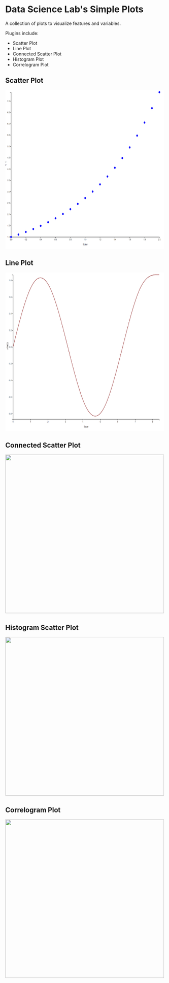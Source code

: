 # Data Science Lab's Simple Plots

A collection of plots to visualize features and variables. 

Plugins include:
* Scatter Plot
* Line Plot
* Connected Scatter Plot
* Histogram Plot
* Correlogram Plot

## Scatter Plot
<img src="https://raw.githubusercontent.com/data-science-lab-app/dsl-simple-plots/master/images/scatter-plot.PNG" width="500" height="500" />

## Line Plot
<img src="https://raw.githubusercontent.com/data-science-lab-app/dsl-simple-plots/master/images/line-plot.PNG" width="500" height="500"/>


## Connected Scatter Plot
<img src="https://raw.githubusercontent.com/data-science-lab-app /dsl-simple-plots/master/images/connected-scatter-plot.PNG" width="500" height="500"/>

## Histogram Scatter Plot
<img src="https://raw.githubusercontent.com/data-science-lab-app /dsl-simple-plots/master/images/histogram-plot.PNG" width="500" height="500"/>


## Correlogram Plot
<img src="https://raw.githubusercontent.com/data-science-lab-app /dsl-simple-plots/master/images/correlogram-plot.PNG" width="500" height="500"/>

